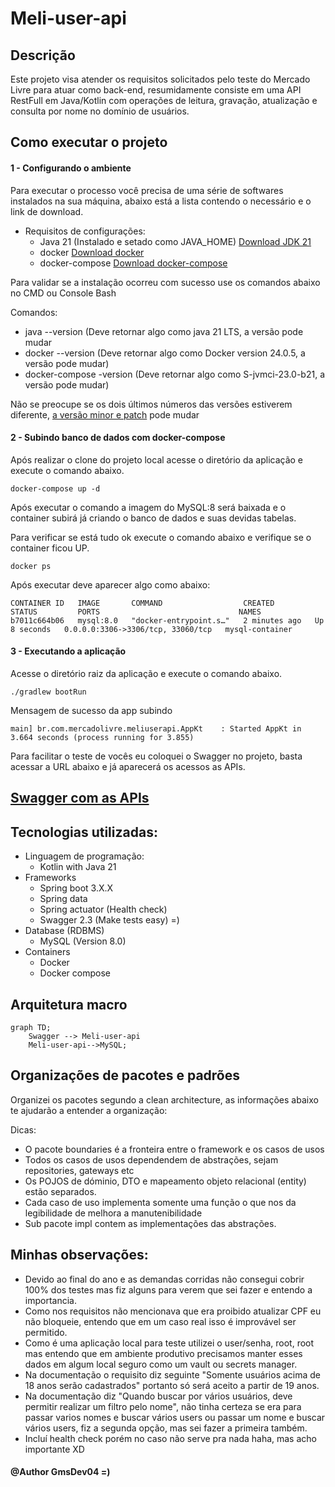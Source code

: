# Meli-user-api
## Descrição

Este projeto visa atender os requisitos solicitados pelo teste do Mercado Livre para atuar como back-end, resumidamente consiste em uma API RestFull em Java/Kotlin com operações de leitura, gravação, atualização e consulta por nome no domínio de usuários.

## Como executar o projeto
#### 1 - Configurando o ambiente

Para executar o processo você precisa de uma série de softwares instalados na sua máquina, abaixo está a lista contendo o necessário e o link de download.
- Requisitos de configurações:
  - Java 21 (Instalado e setado como JAVA_HOME) [Download JDK 21](https://www.oracle.com/br/java/technologies/downloads/)
  - docker [Download docker](https://www.docker.com/products/docker-desktop/)
  - docker-compose [Download docker-compose](https://docs.docker.com/compose/install/)

Para validar se a instalação ocorreu com sucesso use os comandos abaixo no CMD ou Console Bash

Comandos:
- java --version (Deve retornar algo como java 21 LTS, a versão pode mudar
- docker --version (Deve retornar algo como Docker version 24.0.5, a versão pode mudar)
- docker-compose -version (Deve retornar algo como S-jvmci-23.0-b21, a versão pode mudar)

Não se preocupe se os dois últimos números das versões estiverem diferente, [a versão minor e patch](https://semver.org/) pode mudar


#### 2 - Subindo banco de dados com docker-compose
Após realizar o clone do projeto local acesse o diretório da aplicação e execute o comando abaixo.

```
docker-compose up -d
```

Após executar o comando a imagem do MySQL:8 será baixada e o container subirá já criando o banco de dados e suas devidas tabelas.

Para verificar se está tudo ok execute o comando abaixo e verifique se o container ficou UP.

```
docker ps
```
Após executar deve aparecer algo como abaixo:

```
CONTAINER ID   IMAGE       COMMAND                  CREATED         STATUS         PORTS                               NAMES
b7011c664b06   mysql:8.0   "docker-entrypoint.s…"   2 minutes ago   Up 8 seconds   0.0.0.0:3306->3306/tcp, 33060/tcp   mysql-container

```

#### 3 - Executando a aplicação

Acesse o diretório raiz da aplicação e execute  o comando abaixo.

```
./gradlew bootRun
```
Mensagem de sucesso da app subindo
```
main] br.com.mercadolivre.meliuserapi.AppKt    : Started AppKt in 3.664 seconds (process running for 3.855)
```

Para facilitar o teste de vocês eu coloquei o Swagger no projeto, basta acessar a URL abaixo e já aparecerá os acessos as APIs.

## [Swagger com as APIs](http://localhost:8080/swagger-ui/index.html#/)


## Tecnologias utilizadas:

- Linguagem de programação:
  - Kotlin with Java 21
- Frameworks
  - Spring boot 3.X.X
  - Spring data
  - Spring actuator (Health check)
  - Swagger 2.3 (Make tests easy) =)
- Database (RDBMS)
  - MySQL (Version 8.0)
- Containers
  - Docker
  - Docker compose

## Arquitetura macro
```mermaid
graph TD; 
    Swagger --> Meli-user-api
    Meli-user-api-->MySQL;
```

## Organizações de pacotes e padrões
Organizei os pacotes segundo a clean architecture, as informações abaixo te ajudarão a entender a organização:

Dicas:
- O pacote boundaries é a fronteira entre o framework e os casos de usos
- Todos os casos de usos dependendem de abstrações, sejam repositories, gateways etc
- Os POJOS de dóminio, DTO e mapeamento objeto relacional (entity) estão separados.
- Cada caso de uso implementa somente uma função o que nos da legibilidade de melhora a manutenibilidade
- Sub pacote impl contem as implementações das abstrações.

## Minhas observações:
- Devido ao final do ano e as demandas corridas não consegui cobrir 100% dos testes mas fiz alguns para verem que sei fazer e entendo a importancia.
- Como nos requisitos não mencionava que era proibido atualizar CPF eu não bloqueie, entendo que em um caso real isso é improvável ser permitido.
- Como é uma aplicação local para teste utilizei o user/senha, root, root mas entendo que em ambiente produtivo precisamos manter esses dados em algum local seguro como um vault ou secrets manager.
- Na documentação o requisito diz seguinte "Somente usuários acima de 18 anos serão cadastrados" portanto só será aceito a partir de 19 anos.
- Na documentação diz "Quando buscar por vários usuários, deve permitir realizar um filtro pelo nome", não tinha certeza se era para passar varios nomes e buscar vários users ou passar um nome e buscar vários users, fiz a segunda opção, mas sei fazer a primeira também.
- Incluí health check porém no caso não serve pra nada haha, mas acho importante XD


#### @Author GmsDev04 =)
